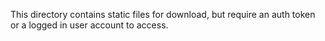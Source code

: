 This directory contains static files for download, but require an
auth token or a logged in user account to access.

